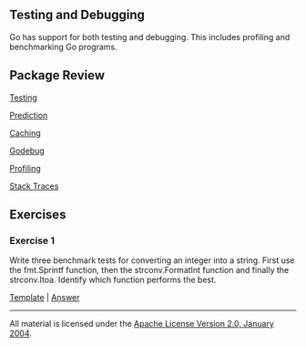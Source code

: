 ## Testing and Debugging

Go has support for both testing and debugging. This includes profiling and benchmarking Go programs.

## Package Review

[Testing](../10-testing/01-testing/readme.md)

[Prediction](../10-testing/02-prediction/readme.md)

[Caching](../10-testing/03-caching/readme.md)

[Godebug](../10-testing/04-godebug/readme.md)

[Profiling](../10-testing/05-profiling/readme.md)

[Stack Traces](../10-testing/06-stack_trace/readme.md)

## Exercises

### Exercise 1
Write three benchmark tests for converting an integer into a string. First use the fmt.Sprintf function, then the strconv.FormatInt function and finally the strconv.Itoa. Identify which function performs the best.

[Template](exercises/template1/bench_test.go) | 
[Answer](exercises/exercise1/bench_test.go)
___
All material is licensed under the [Apache License Version 2.0, January 2004](http://www.apache.org/licenses/LICENSE-2.0).